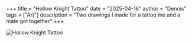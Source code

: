 +++
title = "Hollow Knight Tattoo"
date = "2025-04-16"
author = "Dennis"
tags = ["Art"]
description = "Two drawings I made for a tattoo me and a mate got together"
+++

![Hollow Knight Tattoo](C:\Users\s2003\OneDrive\Desktop\Photos\Achievements\Art\HK)